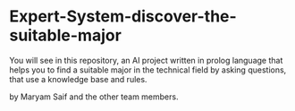 # Expert-System-discover-the-suitable-major

You will see in this repository, an AI project written in prolog language 
that helps you to find a suitable major in the technical field by asking questions, 
that use a knowledge base and rules.


by Maryam Saif and the other team members.
